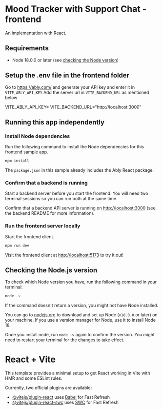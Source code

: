 # Mood Tracker with Support Chat - frontend

An implementation with React.

## Requirements

- Node 18.0.0 or later (see [checking the Node version](#checking-the-nodejs-version))

## Setup the .env file in the frontend folder
Go to https://ably.com/ and generate your API key and enter it in `VITE_ABLY_API_KEY`
Add the server url in `VITE_BACKEND_URL` as mentioned below

VITE_ABLY_API_KEY=
VITE_BACKEND_URL="http://localhost:3000"


## Running this app independently

### Install Node dependencies

Run the following command to install the Node dependencies for this frontend sample app.

```bash
npm install
```

The `package.json` in this sample already includes the Ably React package. 


### Confirm that a backend is running

Start a backend server before you start the frontend. You will need two terminal sessions so you can run both at the same time.

Confirm that a backend API server is running on [http://localhost:3000](http://localhost:3000) (see the backend README for more information).

### Run the frontend server locally

Start the frontend client.

```bash
npm run dev
```

Visit the frontend client at [http://localhost:5173](http://localhost:5173) to try it out!

## Checking the Node.js version

To check which Node version you have, run the following command in your terminal:

```bash
node -v
```

If the command doesn't return a version, you might not have Node installed.

You can go to [nodejs.org](https://nodejs.org/en/) to download and set up Node (`v18.0.0` or later) on your machine. If you use a version manager for Node, use it to install Node 18.

Once you install node, run `node -v` again to confirm the version. You might need to restart your terminal for the changes to take effect.


# React + Vite

This template provides a minimal setup to get React working in Vite with HMR and some ESLint rules.

Currently, two official plugins are available:

- [@vitejs/plugin-react](https://github.com/vitejs/vite-plugin-react/blob/main/packages/plugin-react/README.md) uses [Babel](https://babeljs.io/) for Fast Refresh
- [@vitejs/plugin-react-swc](https://github.com/vitejs/vite-plugin-react-swc) uses [SWC](https://swc.rs/) for Fast Refresh


